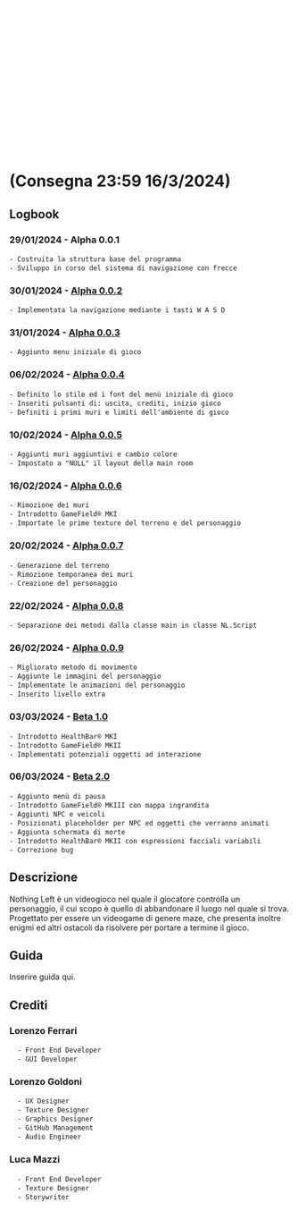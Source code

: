 ![Logo (Wh)](https://github.com/g0ldo/First-Order/blob/63889abfb27aa5248d58bfadb6e6a8ec6dce8744/NL.png)

# (Consegna 23:59 16/3/2024)

## Logbook
  ### 29/01/2024 - Alpha 0.0.1
    - Costruita la struttura base del programma
    - Sviluppo in corso del sistema di navigazione con frecce

  ### 30/01/2024 - [Alpha 0.0.2](https://github.com/g0ldo/FGM_Project/blob/3530acfb72393ad7c0bb9f00007db90ec1aec4ac/FGM%20Alpha%200.0.2.zip)
    - Implementata la navigazione mediante i tasti W A S D

  ### 31/01/2024 - [Alpha 0.0.3](https://github.com/g0ldo/First-Order/blob/7fa2c8ab59d2f6402c8a643ad6e92346d004abb5/FO%20Alpha%200.0.3.zip)
    - Aggiunto menu iniziale di gioco

  ### 06/02/2024 - [Alpha 0.0.4](https://github.com/g0ldo/First-Order/blob/d917cbe504d741546be70a0aff5c562f52126cc9/FO%20Alpha%200.0.4.zip)
    - Definito lo stile ed i font del menù iniziale di gioco
    - Inseriti pulsanti di: uscita, crediti, inizio gioco
    - Definiti i primi muri e limiti dell'ambiente di gioco

  ### 10/02/2024 - [Alpha 0.0.5](https://github.com/g0ldo/First-Order/blob/c317aeb4374a518ba836d66e1c68ae31f6b42597/Alpha%200.0.5.zip)
    - Aggiunti muri aggiuntivi e cambio colore
    - Impostato a "NULL" il layout della main room

  ### 16/02/2024 - [Alpha 0.0.6](https://github.com/g0ldo/First-Order/blob/1e9c84f14e69b6596dbab95bdeab2025203abeff/FO%20Alpha%200.0.6.zip)
    - Rimozione dei muri
    - Introdotto GameField® MKI
    - Importate le prime texture del terreno e del personaggio
    
  ### 20/02/2024 - [Alpha 0.0.7](https://github.com/g0ldo/First-Order/blob/2a45ea29680b233af425f60cc02695cdd1d7da6a/FO%20Alpha%200.0.7.zip)
    - Generazione del terreno 
    - Rimozione temporanea dei muri 
    - Creazione del personaggio

  ### 22/02/2024 - [Alpha 0.0.8](https://github.com/g0ldo/First-Order/blob/73b0d6602c36c46b82053731bfe470d483ceee1a/FO%20Alpha%200.0.8.zip)
    - Separazione dei metodi dalla classe main in classe NL.Script

  ### 26/02/2024 - [Alpha 0.0.9](https://github.com/g0ldo/First-Order/blob/0582933e9856f9dd415eccc074c953d7e3f90662/FO%20Alpha%200.0.9.zip)
    - Migliorato metodo di movimento 
    - Aggiunte le immagini del personaggio
    - Implementate le animazioni del personaggio
    - Inserito livello extra

  ### 03/03/2024 - [Beta 1.0](https://github.com/g0ldo/First-Order/blob/2430d3904ea97c38be7c329ce9d0518fa7f3f230/FO%20Beta%201.0.zip)
    - Introdotto HealthBar® MKI
    - Introdotto GameField® MKII
    - Implementati potenziali oggetti ad interazione

  ### 06/03/2024 - [Beta 2.0](https://github.com/g0ldo/First-Order/blob/a6686be57b581ec5790c9672a8548a58e19bbd8a/FO%20Beta%202.0.zip)
    - Aggiunto menù di pausa
    - Introdotto GameField® MKIII con mappa ingrandita
    - Aggiunti NPC e veicoli
    - Posizionati placeholder per NPC ed oggetti che verranno animati
    - Aggiunta schermata di morte
    - Introdotto HealthBar® MKII con espressioni facciali variabili
    - Correzione bug
  


## Descrizione
  Nothing Left è un videogioco nel quale il giocatore controlla un personaggio, il cui scopo è quello di abbandonare il luogo nel quale si trova. Progettato per essere un videogame di
  genere maze, che presenta inoltre enigmi ed altri ostacoli da risolvere per portare a termine il gioco.

## Guida
  Inserire guida qui.

## Crediti
  ### Lorenzo Ferrari 
      - Front End Developer
      - GUI Developer
  ### Lorenzo Goldoni
      - UX Designer
      - Texture Designer 
      - Graphics Designer 
      - GitHub Management
      - Audio Engineer
  ### Luca Mazzi
      - Front End Developer
      - Texture Designer 
      - Storywriter
